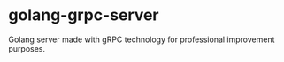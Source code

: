 # golang-grpc-server
Golang server made with gRPC technology for professional improvement purposes.

